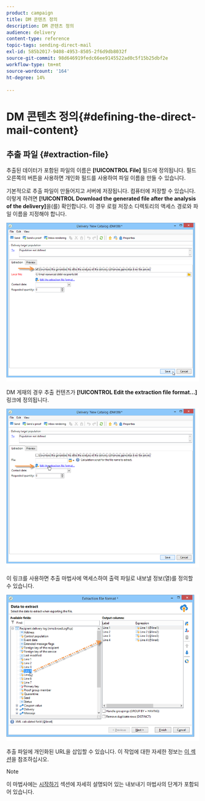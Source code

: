 ```yaml
---
product: campaign
title: DM 콘텐츠 정의
description: DM 콘텐츠 정의
audience: delivery
content-type: reference
topic-tags: sending-direct-mail
exl-id: 585b2017-9408-4953-8505-2f6d9db8032f
source-git-commit: 98d646919fedc66ee9145522ad0c5f15b25dbf2e
workflow-type: tm+mt
source-wordcount: '164'
ht-degree: 14%

---
```


# DM 콘텐츠 정의{#defining-the-direct-mail-content}

## 추출 파일 {#extraction-file}

추출된 데이터가 포함된 파일의 이름은 **[!UICONTROL File]** 필드에 정의됩니다. 필드 오른쪽의 버튼을 사용하면 개인화 필드를 사용하여 파일 이름을 만들 수 있습니다.

기본적으로 추출 파일이 만들어지고 서버에 저장됩니다. 컴퓨터에 저장할 수 있습니다. 이렇게 하려면 **[!UICONTROL Download the generated file after the analysis of the delivery]**&#x200B;을(를) 확인합니다. 이 경우 로컬 저장소 디렉토리의 액세스 경로와 파일 이름을 지정해야 합니다.

![](assets/s_ncs_user_mail_delivery_local_file.png)

DM 게재의 경우 추출 컨텐츠가 **[!UICONTROL Edit the extraction file format...]** 링크에 정의됩니다.

![](assets/s_ncs_user_mail_delivery_format_link.png)

이 링크를 사용하면 추출 마법사에 액세스하여 출력 파일로 내보낼 정보(열)를 정의할 수 있습니다.

![](assets/s_ncs_user_mail_delivery_format_wz.png)

추출 파일에 개인화된 URL을 삽입할 수 있습니다. 이 작업에 대한 자세한 정보는 [이 섹션](../../web/using/publishing-a-web-form.md)을 참조하십시오.

>[!NOTE]
>
>이 마법사에는 [시작하기](../../platform/using/executing-export-jobs.md) 섹션에 자세히 설명되어 있는 내보내기 마법사의 단계가 포함되어 있습니다.
